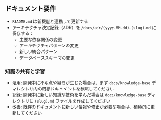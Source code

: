 ## ドキュメント要件

- `README.md` は新機能と連携して更新する
- アーキテクチャ決定記録（ADR）を `/docs/adr/(yyyy-MM-dd)-(slug).md` に保存する：
  - 主要な依存関係の変更
  - アーキテクチャパターンの変更
  - 新しい統合パターン
  - データベーススキーマの変更

### 知識の共有と学習

- 活用: 開発中に不明点や疑問が生じた場合は、まず `docs/knowledge-base` ディレクトリ内の既存ドキュメントを参照してください
- 記録: 開発中に新しい知識や技術を学んだ場合は `docs/knowledge-base` ディレクトリに `(slug).md` ファイルを作成してください
- 改善: 既存のドキュメントに新しい情報や修正が必要な場合は、積極的に更新してください